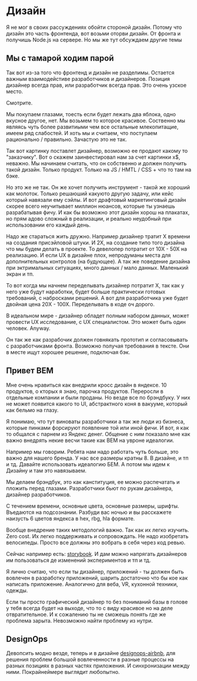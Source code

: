 # Дизайн

Я не мог в своих рассуждениях обойти стороной дизайн. Потому что дизайн это часть фронтенда, вот возьми оторви дизайн. От фронта и получишь Node.js на сервере. Но мы же тут обсуждаем другие темы

## Мы с тамарой ходим парой

Так вот из-за того что фронтенд и дизайн не разделимы. Остается важным взаимодейстиве разработчиков и дизайнеров. Позиция дизайнер всегда прав, или разработчик всегда прав. Это очень узское место.

Смотрите.

Мы покупаем глазами, тоесть если будет лежать два яблока, одно вкусное другое, нет. Мы возьмем то которое красивое. Соственно мы являясь чуть более развитиыми чем все остальные млекопитащие, имеем ряд слабостей. И хоть мы и считаем, что поступаем рационально / правильно. Зачастую это не так.

Так вот картинку поставлет дизайнер, возможно ее продают какому то "заказчику". Вот о скажем заинвестировал нам за счет картинки x$, неважно. Мы начинаем считать, что он собственно и должен получить такой дизайн. Только продукт. Только на JS / HMTL / CSS + что то там на бэке.

Но это же не так. Он же хочет получить инструмент - такой же хороший как молоток. Только решаюший какуюто другую задачу, или кейс который навязали ему сэйлы. И вот драфтовый маркетинговый дизайн скорее всего неучитывает миллион нюансов, которые ты узнаешь разрабатывая фичу. И как бы возможно этот дизайн хорош на плакатах, но прям адово сложный в реализации, и реально неудобный при использовании его каждый день.

Надо же стараться жить дружно. Например дизайнер тратит X времени на создания присэйловой штуки. И 2X, на создание типо того дизайна что мы будем делать в проекте. То девелопер потратит от 10X - 50X на реализацию. И если UX в дизайне плох, непродуманы места для дополнительных контролов (на будующее). А так же поведение дизайна при эктримальных ситуациях, много данных / мало данных. Маленький экран и тп.

То вот когда мы начнем переделывать дизайнер потратит X, так как у него уже будут наработки, будет больше практически готовых требований, с набросками решений. А вот для разработчика уже будет двойная цена 20X - 100X. Переделывать в коде оч дорого.

В идеальном мире - дизайнер обладет полным набором данных, может провести UX исследование, с UX специалистом. Это может быть один человек. Anyway.

Он так же как разрабочик должен говнякать прототип и согласовывать с разработчиками фронта. Возможно получая требования в тексте. Они в месте ищут хорошее решение, подключая бэк.

## Привет BEM

Мне очень нравиться как внедрили кросс дизайн в яндексе. 10 продуктов, о кторых я знаю, парочка продуктов. Переросли в отдельные компании и были проданы. Но везде все по брэндбуку. У них не может появится какого то UI, абстрактного коня в вакууме, который как бельмо на глазу.

Я понимаю, что тут виноваты разработчики а так же люди из бизнеса, которые пинками форсируют появление той или иной фичи. И вот, я как то общался с парнем из Яндекс денег. Общение с ним показало мне как важно внедрять некие весчи такие как BEM на увроне идеалогии.

Например мы говорим. Ребята нам надо работать чуть больше, это важно для нашего бренда. У нас все размеры кратны 8. В дизайне, и тп и тд. Давайте использовать идеалогию БЕМ. А потом мы идем к Дизайну и там это навязываем.

Мы делаем брэндбук, это как канституция, ее можно распечатать и пложить перед глазами. Разработчики бьют по рукам дизайнера, дизайнер разработчиков.

C течением времени, основные цвета, основные размеры, шрифты. Въедаются на подсознании. Разбуди вас ночью и вы расскажете наизусть 6 цветов яндекса в hex, rbg, hla формате.

Вообще внедрение таких методологий важно. Так как их легко изучить. Zero cost. Их легко поддерживать и сопровождать. Не надо изобретать велосипеды. Просто все должны это вобрать в себя через код ревью.

Сейчас например есть:
[storybook](https://github.com/storybooks/storybook). И дам можно напрягать дизайнеров им пользоваться де изменений экспериментов и тп и тд.

Я лично считаю, что если ты дизайнер, приложений - ты должен быть вовлечен в разработку приложений, шарить достаточно что бы кое как написать приложение. Аналогично для веба, VR, кухонной техники, одежды.

Если ты просто графический дизайнер то без пониманий базы в голове у тебя всегда будет на выходе, что то с виду красивое но на деле отвратительное. И к сожалению ты не сможешь понять где же проблема зарыта. Невозможно найти проблему из нутри.

## DesignOps

Девопсить модно везде, теперь и в дизайне [designops-airbnb](https://airbnb.design/designops-airbnb/), для решения проблем большой вовлеченности в разные процессы на разных позициях в разных частях приложения. И синхронизации между ними. Покрайнеймере выглядит любопытно.